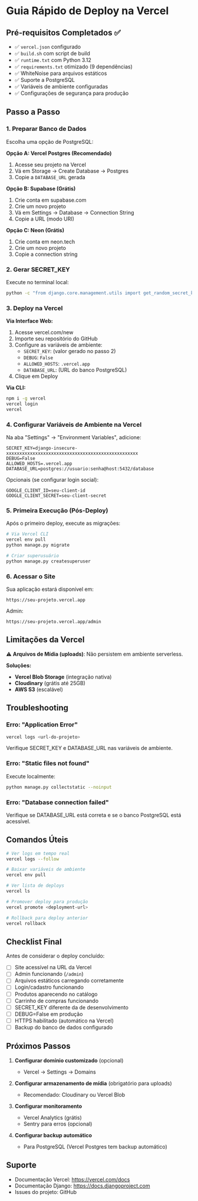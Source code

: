 # Guia Rápido de Deploy na Vercel

## Pré-requisitos Completados ✅

- ✅ `vercel.json` configurado
- ✅ `build.sh` com script de build
- ✅ `runtime.txt` com Python 3.12
- ✅ `requirements.txt` otimizado (9 dependências)
- ✅ WhiteNoise para arquivos estáticos
- ✅ Suporte a PostgreSQL
- ✅ Variáveis de ambiente configuradas
- ✅ Configurações de segurança para produção

## Passo a Passo

### 1. Preparar Banco de Dados

Escolha uma opção de PostgreSQL:

**Opção A: Vercel Postgres (Recomendado)**
1. Acesse seu projeto na Vercel
2. Vá em Storage → Create Database → Postgres
3. Copie a `DATABASE_URL` gerada

**Opção B: Supabase (Grátis)**
1. Crie conta em supabase.com
2. Crie um novo projeto
3. Vá em Settings → Database → Connection String
4. Copie a URL (modo URI)

**Opção C: Neon (Grátis)**
1. Crie conta em neon.tech
2. Crie um novo projeto
3. Copie a connection string

### 2. Gerar SECRET_KEY

Execute no terminal local:
```bash
python -c "from django.core.management.utils import get_random_secret_key; print(get_random_secret_key())"
```

### 3. Deploy na Vercel

**Via Interface Web:**
1. Acesse vercel.com/new
2. Importe seu repositório do GitHub
3. Configure as variáveis de ambiente:
   - `SECRET_KEY`: (valor gerado no passo 2)
   - `DEBUG`: `False`
   - `ALLOWED_HOSTS`: `.vercel.app`
   - `DATABASE_URL`: (URL do banco PostgreSQL)
4. Clique em Deploy

**Via CLI:**
```bash
npm i -g vercel
vercel login
vercel
```

### 4. Configurar Variáveis de Ambiente na Vercel

Na aba "Settings" → "Environment Variables", adicione:

```
SECRET_KEY=django-insecure-xxxxxxxxxxxxxxxxxxxxxxxxxxxxxxxxxxxxxxxxxxxxxxxxxx
DEBUG=False
ALLOWED_HOSTS=.vercel.app
DATABASE_URL=postgres://usuario:senha@host:5432/database
```

Opcionais (se configurar login social):
```
GOOGLE_CLIENT_ID=seu-client-id
GOOGLE_CLIENT_SECRET=seu-client-secret
```

### 5. Primeira Execução (Pós-Deploy)

Após o primeiro deploy, execute as migrações:

```bash
# Via Vercel CLI
vercel env pull
python manage.py migrate

# Criar superusuário
python manage.py createsuperuser
```

### 6. Acessar o Site

Sua aplicação estará disponível em:
```
https://seu-projeto.vercel.app
```

Admin:
```
https://seu-projeto.vercel.app/admin
```

## Limitações da Vercel

⚠️ **Arquivos de Mídia (uploads)**: Não persistem em ambiente serverless.

**Soluções:**
- **Vercel Blob Storage** (integração nativa)
- **Cloudinary** (grátis até 25GB)
- **AWS S3** (escalável)

## Troubleshooting

### Erro: "Application Error"
```bash
vercel logs <url-do-projeto>
```
Verifique SECRET_KEY e DATABASE_URL nas variáveis de ambiente.

### Erro: "Static files not found"
Execute localmente:
```bash
python manage.py collectstatic --noinput
```

### Erro: "Database connection failed"
Verifique se DATABASE_URL está correta e se o banco PostgreSQL está acessível.

## Comandos Úteis

```bash
# Ver logs em tempo real
vercel logs --follow

# Baixar variáveis de ambiente
vercel env pull

# Ver lista de deploys
vercel ls

# Promover deploy para produção
vercel promote <deployment-url>

# Rollback para deploy anterior
vercel rollback
```

## Checklist Final

Antes de considerar o deploy concluído:

- [ ] Site acessível na URL da Vercel
- [ ] Admin funcionando (`/admin`)
- [ ] Arquivos estáticos carregando corretamente
- [ ] Login/cadastro funcionando
- [ ] Produtos aparecendo no catálogo
- [ ] Carrinho de compras funcionando
- [ ] SECRET_KEY diferente da de desenvolvimento
- [ ] DEBUG=False em produção
- [ ] HTTPS habilitado (automático na Vercel)
- [ ] Backup do banco de dados configurado

## Próximos Passos

1. **Configurar domínio customizado** (opcional)
   - Vercel → Settings → Domains
   
2. **Configurar armazenamento de mídia** (obrigatório para uploads)
   - Recomendado: Cloudinary ou Vercel Blob

3. **Configurar monitoramento**
   - Vercel Analytics (grátis)
   - Sentry para erros (opcional)

4. **Configurar backup automático**
   - Para PostgreSQL (Vercel Postgres tem backup automático)

## Suporte

- Documentação Vercel: https://vercel.com/docs
- Documentação Django: https://docs.djangoproject.com
- Issues do projeto: GitHub
